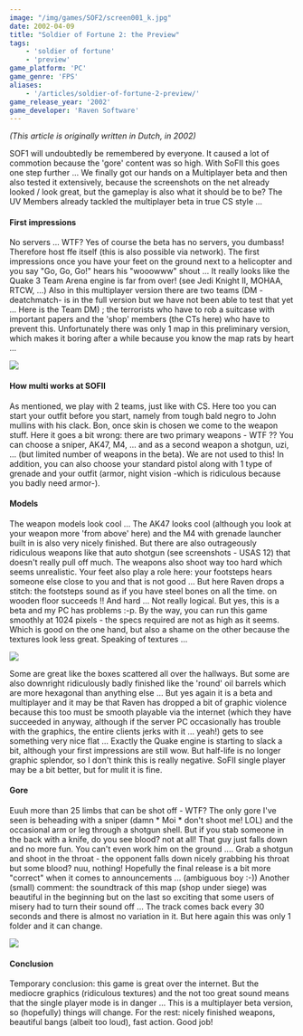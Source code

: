 ```yaml
---
image: "/img/games/SOF2/screen001_k.jpg"
date: 2002-04-09
title: "Soldier of Fortune 2: the Preview"
tags:
    - 'soldier of fortune'
    - 'preview'
game_platform: 'PC'
game_genre: 'FPS'
aliases:
    - '/articles/soldier-of-fortune-2-preview/'
game_release_year: '2002'
game_developer: 'Raven Software'
---
```


_(This article is originally written in Dutch, in 2002)_

SOF1 will undoubtedly be remembered by everyone. It caused a lot of commotion because the 'gore' content was so high. With SoFII this goes one step further ... We finally got our hands on a Multiplayer beta and then also tested it extensively, because the screenshots on the net already looked / look great, but the gameplay is also what it should be to be? The UV Members already tackled the multiplayer beta in true CS style ...

#### First impressions

No servers ... WTF? Yes of course the beta has no servers, you dumbass! Therefore host ffe itself (this is also possible via network). The first impressions once you have your feet on the ground next to a helicopter and you say "Go, Go, Go!" hears his "wooowww" shout ... It really looks like the Quake 3 Team Arena engine is far from over! (see Jedi Knight II, MOHAA, RTCW, ...) Also in this multiplayer version there are two teams (DM -deatchmatch- is in the full version but we have not been able to test that yet ... Here is the Team DM) ; the terrorists who have to rob a suitcase with important papers and the 'shop' members (the CTs here) who have to prevent this. Unfortunately there was only 1 map in this preliminary version, which makes it boring after a while because you know the map rats by heart ...

![](/img/games/SOF2/screen006.jpg)

#### How multi works at SOFII

As mentioned, we play with 2 teams, just like with CS. Here too you can start your outfit before you start, namely from tough bald negro to John mullins with his clack. Bon, once skin is chosen we come to the weapon stuff. Here it goes a bit wrong: there are two primary weapons - WTF ?? You can choose a sniper, AK47, M4, ... and as a second weapon a shotgun, uzi, ... (but limited number of weapons in the beta). We are not used to this! In addition, you can also choose your standard pistol along with 1 type of grenade and your outfit (armor, night vision -which is ridiculous because you badly need armor-).

#### Models

The weapon models look cool ... The AK47 looks cool (although you look at your weapon more 'from above' here) and the M4 with grenade launcher built in is also very nicely finished. But there are also outrageously ridiculous weapons like that auto shotgun (see screenshots - USAS 12) that doesn't really pull off much. The weapons also shoot way too hard which seems unrealistic. Your feet also play a role here: your footsteps hears someone else close to you and that is not good ... But here Raven drops a stitch: the footsteps sound as if you have steel bones on all the time. on wooden floor succeeds !! And hard ... Not really logical. But yes, this is a beta and my PC has problems :-p. By the way, you can run this game smoothly at 1024 pixels - the specs required are not as high as it seems. Which is good on the one hand, but also a shame on the other because the textures look less great.
Speaking of textures ...

![](/img/games/SOF2/screen003.jpg)

Some are great like the boxes scattered all over the hallways. But some are also downright ridiculously badly finished like the 'round' oil barrels which are more hexagonal than anything else ... But yes again it is a beta and multiplayer and it may be that Raven has dropped a bit of graphic violence because this too must be smooth playable via the internet (which they have succeeded in anyway, although if the server PC occasionally has trouble with the graphics, the entire clients jerks with it ... yeah!) gets to see something very nice flat ... Exactly the Quake engine is starting to slack a bit, although your first impressions are still wow. But half-life is no longer graphic splendor, so I don't think this is really negative. SoFII single player may be a bit better, but for mulit it is fine.

#### Gore

Euuh more than 25 limbs that can be shot off - WTF? The only gore I've seen is beheading with a sniper (damn * Moi * don't shoot me! LOL) and the occasional arm or leg through a shotgun shell. But if you stab someone in the back with a knife, do you see blood? not at all! That guy just falls down and no more fun. You can't even work him on the ground .... Grab a shotgun and shoot in the throat - the opponent falls down nicely grabbing his throat but some blood? nuu, nothing! Hopefully the final release is a bit more "correct" when it comes to announcements ... (ambiguous boy :-)) Another (small) comment: the soundtrack of this map (shop under siege) was beautiful in the beginning but on the last so exciting that some users of misery had to turn their sound off ... The track comes back every 30 seconds and there is almost no variation in it. But here again this was only 1 folder and it can change.

![](/img/games/SOF2/screen007.jpg)

#### Conclusion

Temporary conclusion: this game is great over the internet. But the mediocre graphics (ridiculous textures) and the not too great sound means that the single player mode is in danger ... This is a multiplayer beta version, so (hopefully) things will change. For the rest: nicely finished weapons, beautiful bangs (albeit too loud), fast action. Good job!
